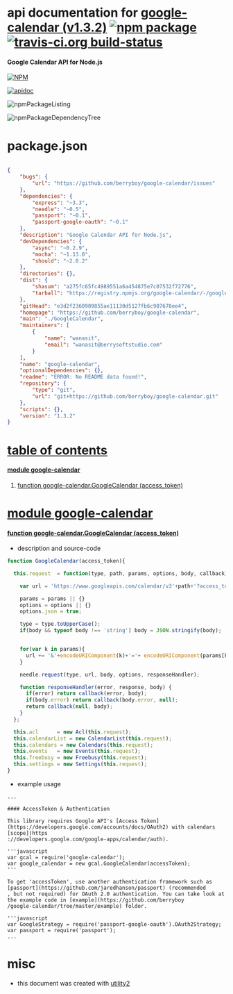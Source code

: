 # api documentation for  [google-calendar (v1.3.2)](https://github.com/berryboy/google-calendar)  [![npm package](https://img.shields.io/npm/v/npmdoc-google-calendar.svg?style=flat-square)](https://www.npmjs.org/package/npmdoc-google-calendar) [![travis-ci.org build-status](https://api.travis-ci.org/npmdoc/node-npmdoc-google-calendar.svg)](https://travis-ci.org/npmdoc/node-npmdoc-google-calendar)
#### Google Calendar API for Node.js

[![NPM](https://nodei.co/npm/google-calendar.png?downloads=true)](https://www.npmjs.com/package/google-calendar)

[![apidoc](https://npmdoc.github.io/node-npmdoc-google-calendar/build/screenCapture.buildNpmdoc.browser._2Fhome_2Ftravis_2Fbuild_2Fnpmdoc_2Fnode-npmdoc-google-calendar_2Ftmp_2Fbuild_2Fapidoc.html.png)](https://npmdoc.github.io/node-npmdoc-google-calendar/build/apidoc.html)

![npmPackageListing](https://npmdoc.github.io/node-npmdoc-google-calendar/build/screenCapture.npmPackageListing.svg)

![npmPackageDependencyTree](https://npmdoc.github.io/node-npmdoc-google-calendar/build/screenCapture.npmPackageDependencyTree.svg)



# package.json

```json

{
    "bugs": {
        "url": "https://github.com/berryboy/google-calendar/issues"
    },
    "dependencies": {
        "express": "~3.3",
        "needle": "~0.5",
        "passport": "~0.1",
        "passport-google-oauth": "~0.1"
    },
    "description": "Google Calendar API for Node.js",
    "devDependencies": {
        "async": "~0.2.9",
        "mocha": "~1.13.0",
        "should": "~2.0.2"
    },
    "directories": {},
    "dist": {
        "shasum": "a275fc65fc4989551a6a454875e7c07532f72776",
        "tarball": "https://registry.npmjs.org/google-calendar/-/google-calendar-1.3.2.tgz"
    },
    "gitHead": "e3d2f2360909855ae11130d5127fb6c907678ee4",
    "homepage": "https://github.com/berryboy/google-calendar",
    "main": "./GoogleCalendar",
    "maintainers": [
        {
            "name": "wanasit",
            "email": "wanasit@berrysoftstudio.com"
        }
    ],
    "name": "google-calendar",
    "optionalDependencies": {},
    "readme": "ERROR: No README data found!",
    "repository": {
        "type": "git",
        "url": "git+https://github.com/berryboy/google-calendar.git"
    },
    "scripts": {},
    "version": "1.3.2"
}
```



# <a name="apidoc.tableOfContents"></a>[table of contents](#apidoc.tableOfContents)

#### [module google-calendar](#apidoc.module.google-calendar)
1.  [function <span class="apidocSignatureSpan">google-calendar.</span>GoogleCalendar (access_token)](#apidoc.element.google-calendar.GoogleCalendar)



# <a name="apidoc.module.google-calendar"></a>[module google-calendar](#apidoc.module.google-calendar)

#### <a name="apidoc.element.google-calendar.GoogleCalendar"></a>[function <span class="apidocSignatureSpan">google-calendar.</span>GoogleCalendar (access_token)](#apidoc.element.google-calendar.GoogleCalendar)
- description and source-code
```javascript
function GoogleCalendar(access_token){

  this.request  = function(type, path, params, options, body, callback) {

    var url = 'https://www.googleapis.com/calendar/v3'+path+'?access_token='+access_token;

    params = params || {}
    options = options || {}
    options.json = true;

    type = type.toUpperCase();
    if(body && typeof body !== 'string') body = JSON.stringify(body);


    for(var k in params){
      url += '&'+encodeURIComponent(k)+'='+ encodeURIComponent(params[k]);
    }

    needle.request(type, url, body, options, responseHandler);

    function responseHandler(error, response, body) {
      if(error) return callback(error, body);
      if(body.error) return callback(body.error, null);
      return callback(null, body);
    }
  };

  this.acl      = new Acl(this.request);
  this.calendarList = new CalendarList(this.request);
  this.calendars = new Calendars(this.request);
  this.events   = new Events(this.request);
  this.freebusy = new Freebusy(this.request);
  this.settings = new Settings(this.request);
}
```
- example usage
```shell
...

#### AccessToken & Authentication

This library requires Google API's [Access Token](https://developers.google.com/accounts/docs/OAuth2) with calendars [scope](https
://developers.google.com/google-apps/calendar/auth).

'''javascript
var gcal = require('google-calendar');
var google_calendar = new gcal.GoogleCalendar(accessToken);
'''

To get 'accessToken', use another authentication framework such as [passport](https://github.com/jaredhanson/passport) (recommended
, but not required) for OAuth 2.0 authentication. You can take look at the example code in [example](https://github.com/berryboy
/google-calendar/tree/master/example) folder.

'''javascript
var GoogleStrategy = require('passport-google-oauth').OAuth2Strategy;
var passport = require('passport');
...
```



# misc
- this document was created with [utility2](https://github.com/kaizhu256/node-utility2)
